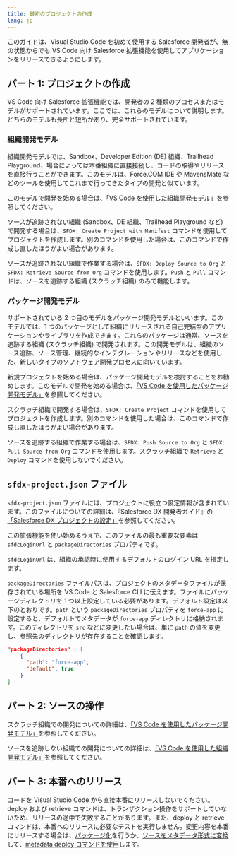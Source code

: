 ```yaml
---
title: 最初のプロジェクトの作成
lang: jp
---
```


このガイドは、Visual Studio Code を初めて使用する Salesforce 開発者が、無の状態からでも VS Code 向け Salesforce 拡張機能を使用してアプリケーションをリリースできるようにします。

## パート 1: プロジェクトの作成

VS Code 向け Salesforce 拡張機能では、開発者の 2 種類のプロセスまたはモデルがサポートされています。ここでは、これらのモデルについて説明します。どちらのモデルも長所と短所があり、完全サポートされています。

### 組織開発モデル

組織開発モデルでは、Sandbox、Developer Edition \(DE\) 組織、Trailhead Playground、場合によっては本番組織に直接接続し、コードの取得やリリースを直接行うことができます。このモデルは、Force.COM IDE や MavensMate などのツールを使用してこれまで行ってきたタイプの開発と似ています。

このモデルで開発を始める場合は、[「VS Code を使用した組織開発モデル」](./jp/user-guide/org-development-model)を参照してください。

ソースが追跡されない組織 \(Sandbox、DE 組織、Trailhead Playground など\) で開発する場合は、`SFDX: Create Project with Manifest` コマンドを使用してプロジェクトを作成します。別のコマンドを使用した場合は、このコマンドで作成し直したほうがよい場合があります。

ソースが追跡されない組織で作業する場合は、`SFDX: Deploy Source to Org` と `SFDX: Retrieve Source from Org` コマンドを使用します。`Push` と `Pull` コマンドは、ソースを追跡する組織 \(スクラッチ組織\) のみで機能します。

### パッケージ開発モデル

サポートされている 2 つ目のモデルをパッケージ開発モデルといいます。このモデルでは、1 つのパッケージとして組織にリリースされる自己完結型のアプリケーションやライブラリを作成できます。これらのパッケージは通常、ソースを追跡する組織 \(スクラッチ組織\) で開発されます。この開発モデルは、組織のソース追跡、ソース管理、継続的なインテグレーションやリリースなどを使用した、新しいタイプのソフトウェア開発プロセスに向いています。

新規プロジェクトを始める場合は、パッケージ開発モデルを検討することをお勧めします。このモデルで開発を始める場合は、[「VS Code を使用したパッケージ開発モデル」](./jp/user-guide/package-development-model)を参照してください。

スクラッチ組織で開発する場合は、`SFDX: Create Project` コマンドを使用してプロジェクトを作成します。別のコマンドを使用した場合は、このコマンドで作成し直したほうがよい場合があります。

ソースを追跡する組織で作業する場合は、`SFDX: Push Source to Org` と `SFDX: Pull Source from Org` コマンドを使用します。スクラッチ組織で `Retrieve` と `Deploy` コマンドを使用しないでください。

## `sfdx-project.json` ファイル

`sfdx-project.json` ファイルには、プロジェクトに役立つ設定情報が含まれています。このファイルについての詳細は、『Salesforce DX 開発者ガイド』の[「Salesforce DX プロジェクトの設定」](https://developer.salesforce.com/docs/atlas.en-us.sfdx_dev.meta/sfdx_dev/sfdx_dev_ws_config.htm)を参照してください。

この拡張機能を使い始めるうえで、このファイルの最も重要な要素は `sfdcLoginUrl` と `packageDirectories` プロパティです。

`sfdcLoginUrl` は、組織の承認時に使用するデフォルトのログイン URL を指定します。

`packageDirectories` ファイルパスは、プロジェクトのメタデータファイルが保存されている場所を VS Code と Salesforce CLI に伝えます。ファイルにパッケージディレクトリを 1 つ以上設定している必要があります。デフォルト設定は以下のとおりです。`path` という `packageDirectories` プロパティを `force-app` に設定すると、デフォルトでメタデータが `force-app` ディレクトリに格納されます。このディレクトリを `src` などに変更したい場合は、単に `path` の値を変更し、参照先のディレクトリが存在することを確認します。

```json
"packageDirectories" : [
    {
      "path": "force-app",
      "default": true
    }
]
```

## パート 2: ソースの操作

スクラッチ組織での開発についての詳細は、[「VS Code を使用したパッケージ開発モデル」](./jp/user-guide/package-development-model)を参照してください。

ソースを追跡しない組織での開発についての詳細は、[「VS Code を使用した組織開発モデル」](./jp/user-guide/org-development-model)を参照してください。

## パート 3: 本番へのリリース

コードを Visual Studio Code から直接本番にリリースしないでください。deploy および retrieve コマンドは、トランザクション操作をサポートしていないため、リリースの途中で失敗することがあります。また、deploy と retrieve コマンドは、本番へのリリースに必要なテストを実行しません。変更内容を本番にリリースする場合は、[パッケージ化](https://developer.salesforce.com/docs/atlas.en-us.sfdx_dev.meta/sfdx_dev/sfdx_dev_dev2gp.htm)を行うか、[ソースをメタデータ形式に変換](https://developer.salesforce.com/docs/atlas.en-us.sfdx_cli_reference.meta/sfdx_cli_reference/cli_reference_force_source.htm#cli_reference_convert)して、[metadata deploy コマンドを使用](https://developer.salesforce.com/docs/atlas.en-us.sfdx_cli_reference.meta/sfdx_cli_reference/cli_reference_force_mdapi.htm#cli_reference_deploy)します。
